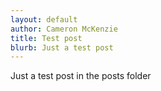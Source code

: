 ```yaml
---
layout: default
author: Cameron McKenzie
title: Test post
blurb: Just a test post
---
```


Just a test post in the posts folder